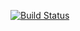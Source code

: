 [![Build Status](https://secure.travis-ci.org/GraemeF/RelaxGTD.png)](http://travis-ci.org/GraemeF/RelaxGTD)
